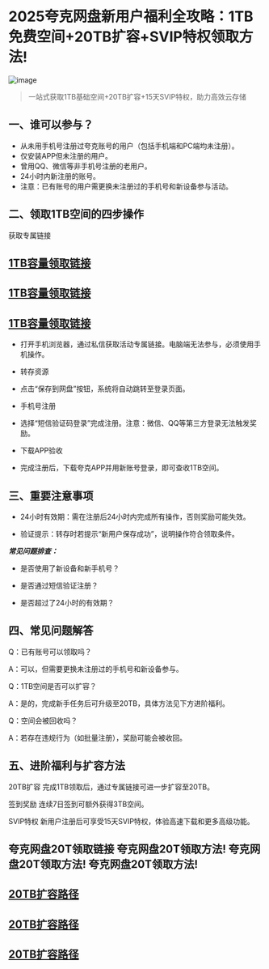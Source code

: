 # 2025夸克网盘新用户福利全攻略：1TB免费空间+20TB扩容+SVIP特权领取方法!

![image](https://github.com/user-attachments/assets/45343295-daa4-4fa8-82b2-47d204770eb8)


> 一站式获取1TB基础空间+20TB扩容+15天SVIP特权，助力高效云存储


## 一、谁可以参与？
+ 从未用手机号注册过夸克账号的用户（包括手机端和PC端均未注册）。
+ 仅安装APP但未注册的用户。
+ 曾用QQ、微信等非手机号注册的老用户。
+ 24小时内新注册的账号。
+ 注意：已有账号的用户需更换未注册过的手机号和新设备参与活动。

## 二、领取1TB空间的四步操作

获取专属链接

## [1TB容量领取链接](https://pan.quark.cn/s/27d1620a691c)
## [1TB容量领取链接](https://pan.quark.cn/s/27d1620a691c)
## [1TB容量领取链接](https://pan.quark.cn/s/27d1620a691c)


- 打开手机浏览器，通过私信获取活动专属链接。电脑端无法参与，必须使用手机操作。

- 转存资源
- 点击“保存到网盘”按钮，系统将自动跳转至登录页面。

- 手机号注册
- 选择“短信验证码登录”完成注册。注意：微信、QQ等第三方登录无法触发奖励。

- 下载APP验收
- 完成注册后，下载夸克APP并用新账号登录，即可查收1TB空间。



## 三、重要注意事项
- 24小时有效期：需在注册后24小时内完成所有操作，否则奖励可能失效。

- 验证提示：转存时若提示“新用户保存成功”，说明操作符合领取条件。

***常见问题排查：***

- 是否使用了新设备和新手机号？

- 是否通过短信验证注册？

- 是否超过了24小时的有效期？

## 四、常见问题解答
Q：已有账号可以领取吗？

A：可以，但需要更换未注册过的手机号和新设备参与。

Q：1TB空间是否可以扩容？

A：是的，完成新手任务后可升级至20TB，具体方法见下方进阶福利。

Q：空间会被回收吗？

A：若存在违规行为（如批量注册），奖励可能会被收回。


## 五、进阶福利与扩容方法
20TB扩容
 完成1TB领取后，通过专属链接可进一步扩容至20TB。  

签到奖励
连续7日签到可额外获得3TB空间。

SVIP特权
新用户注册后可享受15天SVIP特权，体验高速下载和更多高级功能。

## 夸克网盘20T领取链接 夸克网盘20T领取方法!  夸克网盘20T领取方法!   夸克网盘20T领取方法!

## [20TB扩容路径](https://blog.csdn.net/liuguizhong/article/details/145992748?spm=1011.2415.3001.5331)
## [20TB扩容路径](https://blog.csdn.net/liuguizhong/article/details/145992748?spm=1011.2415.3001.5331)
## [20TB扩容路径](https://blog.csdn.net/liuguizhong/article/details/145992748?spm=1011.2415.3001.5331)

